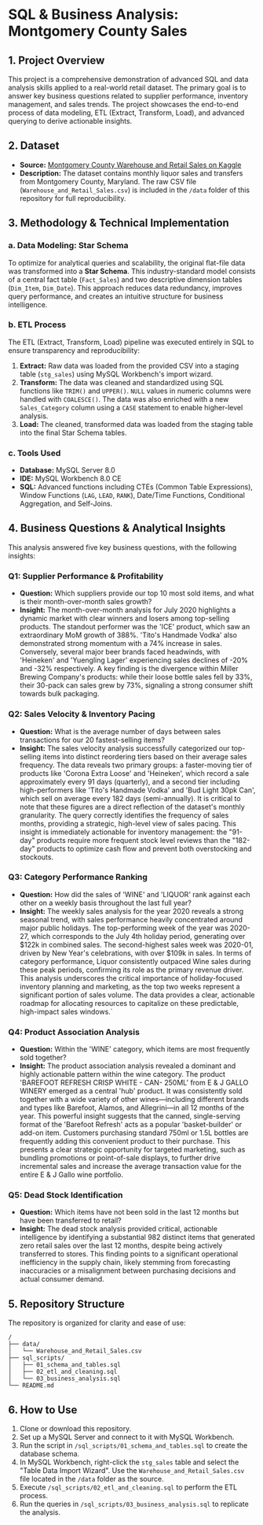 # SQL & Business Analysis: Montgomery County Sales

## 1. Project Overview
This project is a comprehensive demonstration of advanced SQL and data analysis skills applied to a real-world retail dataset. The primary goal is to answer key business questions related to supplier performance, inventory management, and sales trends. The project showcases the end-to-end process of data modeling, ETL (Extract, Transform, Load), and advanced querying to derive actionable insights.

## 2. Dataset
*   **Source:** [Montgomery County Warehouse and Retail Sales on Kaggle](https://www.kaggle.com/datasets/samanfatima7/warehouse-and-retail-sales-montgomery-county)
*   **Description:** The dataset contains monthly liquor sales and transfers from Montgomery County, Maryland. The raw CSV file (`Warehouse_and_Retail_Sales.csv`) is included in the `/data` folder of this repository for full reproducibility.

## 3. Methodology & Technical Implementation

### a. Data Modeling: Star Schema
To optimize for analytical queries and scalability, the original flat-file data was transformed into a **Star Schema**. This industry-standard model consists of a central fact table (`Fact_Sales`) and two descriptive dimension tables (`Dim_Item`, `Dim_Date`). This approach reduces data redundancy, improves query performance, and creates an intuitive structure for business intelligence.

### b. ETL Process
The ETL (Extract, Transform, Load) pipeline was executed entirely in SQL to ensure transparency and reproducibility:
1.  **Extract:** Raw data was loaded from the provided CSV into a staging table (`stg_sales`) using MySQL Workbench's import wizard.
2.  **Transform:** The data was cleaned and standardized using SQL functions like `TRIM()` and `UPPER()`. `NULL` values in numeric columns were handled with `COALESCE()`. The data was also enriched with a new `Sales_Category` column using a `CASE` statement to enable higher-level analysis.
3.  **Load:** The cleaned, transformed data was loaded from the staging table into the final Star Schema tables.

### c. Tools Used
*   **Database:** MySQL Server 8.0
*   **IDE:** MySQL Workbench 8.0 CE
*   **SQL:** Advanced functions including CTEs (Common Table Expressions), Window Functions (`LAG`, `LEAD`, `RANK`), Date/Time Functions, Conditional Aggregation, and Self-Joins.

## 4. Business Questions & Analytical Insights

This analysis answered five key business questions, with the following insights:

### Q1: Supplier Performance & Profitability
*   **Question:** Which suppliers provide our top 10 most sold items, and what is their month-over-month sales growth?
*   **Insight:**
The month-over-month analysis for July 2020 highlights a dynamic market with clear winners and losers among top-selling products. The standout performer was the 'ICE' product, which saw an extraordinary MoM growth of 388%. 'Tito's Handmade Vodka' also demonstrated strong momentum with a 74% increase in sales. Conversely, several major beer brands faced headwinds, with 'Heineken' and 'Yuengling Lager' experiencing sales declines of -20% and -32% respectively. A key finding is the divergence within Miller Brewing Company's products: while their loose bottle sales fell by 33%, their 30-pack can sales grew by 73%, signaling a strong consumer shift towards bulk packaging.

### Q2: Sales Velocity & Inventory Pacing
*   **Question:** What is the average number of days between sales transactions for our 20 fastest-selling items?
*   **Insight:**
The sales velocity analysis successfully categorized our top-selling items into distinct reordering tiers based on their average sales frequency. The data reveals two primary groups: a faster-moving tier of products like 'Corona Extra Loose' and 'Heineken', which record a sale approximately every 91 days (quarterly), and a second tier including high-performers like 'Tito's Handmade Vodka' and 'Bud Light 30pk Can', which sell on average every 182 days (semi-annually).
It is critical to note that these figures are a direct reflection of the dataset's monthly granularity. The query correctly identifies the frequency of sales months, providing a strategic, high-level view of sales pacing. This insight is immediately actionable for inventory management: the "91-day" products require more frequent stock level reviews than the "182-day" products to optimize cash flow and prevent both overstocking and stockouts.

### Q3: Category Performance Ranking
*   **Question:** How did the sales of 'WINE' and 'LIQUOR' rank against each other on a weekly basis throughout the last full year?
*   **Insight:** The weekly sales analysis for the year 2020 reveals a strong seasonal trend, with sales performance heavily concentrated around major public holidays. The top-performing week of the year was 2020-27, which corresponds to the July 4th holiday period, generating over $122k in combined sales. The second-highest sales week was 2020-01, driven by New Year's celebrations, with over $109k in sales. 
In terms of category performance, Liquor consistently outpaced Wine sales during these peak periods, confirming its role as the primary revenue driver. This analysis underscores the critical importance of holiday-focused inventory planning and marketing, as the top two weeks represent a significant portion of sales volume. The data provides a clear, actionable roadmap for allocating resources to capitalize on these predictable, high-impact sales windows.`

### Q4: Product Association Analysis
*   **Question:** Within the 'WINE' category, which items are most frequently sold together?
*   **Insight:**
The product association analysis revealed a dominant and highly actionable pattern within the wine category. The product 'BAREFOOT REFRESH CRISP WHITE - CAN- 250ML' from E & J GALLO WINERY emerged as a central 'hub' product. It was consistently sold together with a wide variety of other wines—including different brands and types like Barefoot, Alamos, and Allegrini—in all 12 months of the year.
This powerful insight suggests that the canned, single-serving format of the 'Barefoot Refresh' acts as a popular 'basket-builder' or add-on item. Customers purchasing standard 750ml or 1.5L bottles are frequently adding this convenient product to their purchase. This presents a clear strategic opportunity for targeted marketing, such as bundling promotions or point-of-sale displays, to further drive incremental sales and increase the average transaction value for the entire E & J Gallo wine portfolio.

### Q5: Dead Stock Identification
*   **Question:** Which items have not been sold in the last 12 months but have been transferred to retail?
*   **Insight:** 
The dead stock analysis provided critical, actionable intelligence by identifying a substantial 982 distinct items that generated zero retail sales over the last 12 months, despite being actively transferred to stores. This finding points to a significant operational inefficiency in the supply chain, likely stemming from forecasting inaccuracies or a misalignment between purchasing decisions and actual consumer demand.

## 5. Repository Structure
The repository is organized for clarity and ease of use:
```
/
├── data/
│   └── Warehouse_and_Retail_Sales.csv
├── sql_scripts/
│   ├── 01_schema_and_tables.sql
│   ├── 02_etl_and_cleaning.sql
│   └── 03_business_analysis.sql
└── README.md
```

## 6. How to Use
1.  Clone or download this repository.
2.  Set up a MySQL Server and connect to it with MySQL Workbench.
3.  Run the script in `/sql_scripts/01_schema_and_tables.sql` to create the database schema.
4.  In MySQL Workbench, right-click the `stg_sales` table and select the "Table Data Import Wizard". Use the `Warehouse_and_Retail_Sales.csv` file located in the `/data` folder as the source.
5.  Execute `/sql_scripts/02_etl_and_cleaning.sql` to perform the ETL process.
6.  Run the queries in `/sql_scripts/03_business_analysis.sql` to replicate the analysis.

